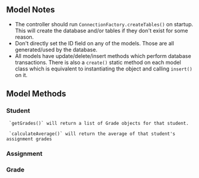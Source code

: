 ## Model Notes
* The controller should run
 `ConnectionFactory.createTables()` 
 on startup. This will create the database and/or tables if they don't exist for some reason.
* Don't directly set the ID field on any of the models. Those are all generated/used by the database.
* All models have update/delete/insert methods which perform database transactions. 
There is also a `create()` static method on each model class which is equivalent to instantiating the object and calling `insert()` on it. 


 ## Model Methods
 
 
 ### Student
     `getGrades()` will return a list of Grade objects for that student.
    
     `calculateAverage()` will return the average of that student's assignment grades
    
      
    
 ### Assignment
 ### Grade